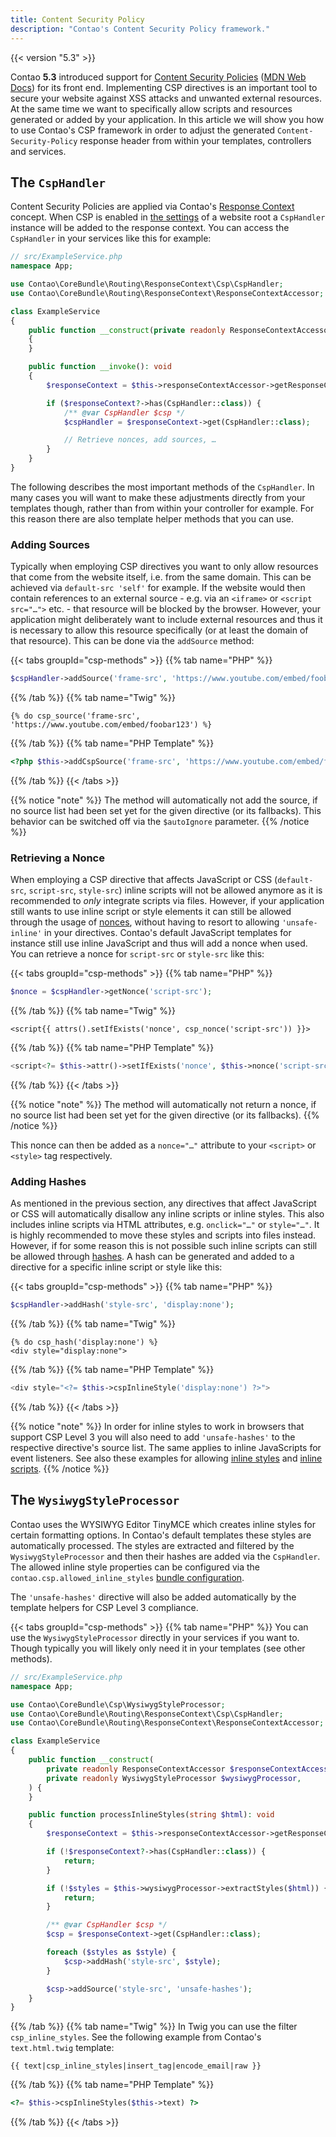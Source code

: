 ```yaml
---
title: Content Security Policy
description: "Contao's Content Security Policy framework."
---
```


{{< version "5.3" >}}

Contao **5.3** introduced support for [Content Security Policies][CSPWebsite] ([MDN Web Docs][CSPMDN]) for its front
end. Implementing CSP directives is an important tool to secure your website against XSS attacks and unwanted external
resources. At the same time we want to specifically allow scripts and resources generated or added by your application.
In this article we will show you how to use Contao's CSP framework in order to adjust the generated 
`Content-Security-Policy` response header from within your templates, controllers and services.


## The `CspHandler`

Content Security Policies are applied via Contao's [Response Context][ResponseContext] concept. When CSP is enabled in
[the settings][CspPageSettings] of a website root a `CspHandler` instance will be added to the response context. You can 
access the `CspHandler` in your services like this for example:

```php
// src/ExampleService.php
namespace App;

use Contao\CoreBundle\Routing\ResponseContext\Csp\CspHandler;
use Contao\CoreBundle\Routing\ResponseContext\ResponseContextAccessor;

class ExampleService
{
    public function __construct(private readonly ResponseContextAccessor $responseContextAccessor)
    {
    }

    public function __invoke(): void
    {
        $responseContext = $this->responseContextAccessor->getResponseContext();

        if ($responseContext?->has(CspHandler::class)) {
            /** @var CspHandler $csp */
            $cspHandler = $responseContext->get(CspHandler::class);

            // Retrieve nonces, add sources, …
        }
    }
}
```

The following describes the most important methods of the `CspHandler`. In many cases you will want to make these
adjustments directly from your templates though, rather than from within your controller for example. For this reason
there are also template helper methods that you can use.


### Adding Sources

Typically when employing CSP directives you want to only allow resources that come from the website itself, i.e. from
the same domain. This can be achieved via `default-src 'self'` for example. If the website would then contain references
to an external source - e.g. via an `<iframe>` or `<script src="…">` etc. - that resource will be blocked by the 
browser. However, your application might deliberately want to include external resources and thus it is necessary to allow this resource specifically (or at least the domain of that resource). This can be done via the `addSource` method:

{{< tabs groupId="csp-methods" >}}
{{% tab name="PHP" %}}
```php
$cspHandler->addSource('frame-src', 'https://www.youtube.com/embed/foobar123');
```
{{% /tab %}}
{{% tab name="Twig" %}}
```twig
{% do csp_source('frame-src', 'https://www.youtube.com/embed/foobar123') %}
```
{{% /tab %}}
{{% tab name="PHP Template" %}}
```php
<?php $this->addCspSource('frame-src', 'https://www.youtube.com/embed/foobar123') ?>
```
{{% /tab %}}
{{< /tabs >}}

{{% notice "note" %}}
The method will automatically not add the source, if no source list had been set yet for the given directive (or its
fallbacks). This behavior can be switched off via the `$autoIgnore` parameter.
{{% /notice %}}


### Retrieving a Nonce

When employing a CSP directive that affects JavaScript or CSS (`default-src`, `script-src`, `style-src`) inline scripts
will not be allowed anymore as it is recommended to _only_ integrate scripts via files. However, if your application
still wants to use inline script or style elements it can still be allowed through the usage of [nonces][CSPNonce], 
without having to resort to allowing `'unsafe-inline'` in your directives. Contao's default JavaScript templates for 
instance still use inline JavaScript and thus will add a nonce when used. You can retrieve a nonce for `script-src` or 
`style-src` like this:

{{< tabs groupId="csp-methods" >}}
{{% tab name="PHP" %}}
```php
$nonce = $cspHandler->getNonce('script-src');
```
{{% /tab %}}
{{% tab name="Twig" %}}
```twig
<script{{ attrs().setIfExists('nonce', csp_nonce('script-src')) }}>
```
{{% /tab %}}
{{% tab name="PHP Template" %}}
```php
<script<?= $this->attr()->setIfExists('nonce', $this->nonce('script-src')) ?>>
```
{{% /tab %}}
{{< /tabs >}}

{{% notice "note" %}}
The method will automatically not return a nonce, if no source list had been set yet for the given directive (or its
fallbacks).
{{% /notice %}}

This nonce can then be added as a `nonce="…"` attribute to your `<script>` or `<style>` tag respectively.


### Adding Hashes

As mentioned in the previous section, any directives that affect JavaScript or CSS will automatically disallow any
inline scripts or inline styles. This also includes inline scripts via HTML attributes, e.g. `onclick="…"` or
`style="…"`. It is highly recommended to move these styles and scripts into files instead. However, if for some reason
this is not possible such inline scripts can still be allowed through [hashes][CSPHash]. A hash can be generated and
added to a directive for a specific inline script or style like this:

{{< tabs groupId="csp-methods" >}}
{{% tab name="PHP" %}}
```php
$cspHandler->addHash('style-src', 'display:none');
```
{{% /tab %}}
{{% tab name="Twig" %}}
```twig
{% do csp_hash('display:none') %}
<div style="display:none">
```
{{% /tab %}}
{{% tab name="PHP Template" %}}
```php
<div style="<?= $this->cspInlineStyle('display:none') ?>">
```
{{% /tab %}}
{{< /tabs >}}

{{% notice "note" %}}
In order for inline styles to work in browsers that support CSP Level 3 you will also need to add `'unsafe-hashes'` to
the respective directive's source list. The same applies to inline JavaScripts for event listeners. See also these 
examples for allowing 
[inline styles](https://content-security-policy.com/examples/allow-inline-style/) and 
[inline scripts](https://content-security-policy.com/examples/allow-inline-script/).
{{% /notice %}}


## The `WysiwygStyleProcessor`

Contao uses the WYSIWYG Editor TinyMCE which creates inline styles for certain formatting options. In Contao's default
templates these styles are automatically processed. The styles are extracted and filtered by the `WysiwygStyleProcessor`
and then their hashes are added via the `CspHandler`. The allowed inline style properties can be configured via the 
`contao.csp.allowed_inline_styles` [bundle configuration][BundleConfig].

The `'unsafe-hashes'` directive will also be added automatically by the template helpers for CSP Level 3 compliance.

{{< tabs groupId="csp-methods" >}}
{{% tab name="PHP" %}}
You can use the `WysiwygStyleProcessor` directly in your services if you want to. Though typically you will likely only
need it in your templates (see other methods).

```php
// src/ExampleService.php
namespace App;

use Contao\CoreBundle\Csp\WysiwygStyleProcessor;
use Contao\CoreBundle\Routing\ResponseContext\Csp\CspHandler;
use Contao\CoreBundle\Routing\ResponseContext\ResponseContextAccessor;

class ExampleService
{
    public function __construct(
        private readonly ResponseContextAccessor $responseContextAccessor,
        private readonly WysiwygStyleProcessor $wysiwygProcessor,
    ) {
    }

    public function processInlineStyles(string $html): void
    {
        $responseContext = $this->responseContextAccessor->getResponseContext();

        if (!$responseContext?->has(CspHandler::class)) {
            return;
        }

        if (!$styles = $this->wysiwygProcessor->extractStyles($html)) {
            return;
        }

        /** @var CspHandler $csp */
        $csp = $responseContext->get(CspHandler::class);

        foreach ($styles as $style) {
            $csp->addHash('style-src', $style);
        }

        $csp->addSource('style-src', 'unsafe-hashes');
    }
}
```
{{% /tab %}}
{{% tab name="Twig" %}}
In Twig you can use the filter `csp_inline_styles`. See the following example from Contao's `text.html.twig` template:
```twig
{{ text|csp_inline_styles|insert_tag|encode_email|raw }}
```
{{% /tab %}}
{{% tab name="PHP Template" %}}
```php
<?= $this->cspInlineStyles($this->text) ?>
```
{{% /tab %}}
{{< /tabs >}}


[CSPWebsite]: https://content-security-policy.com/
[CSPMDN]: https://developer.mozilla.org/en-US/docs/Web/HTTP/CSP
[ResponseContext]: /framework/response-context/
[CSPNonce]: https://content-security-policy.com/nonce/
[CSPHash]: https://content-security-policy.com/hash/
[BundleConfig]: /reference/config/
[CspPageSettings]: https://docs.contao.org/manual/en/layout/site-structure/configure-pages/#content-security-policy
